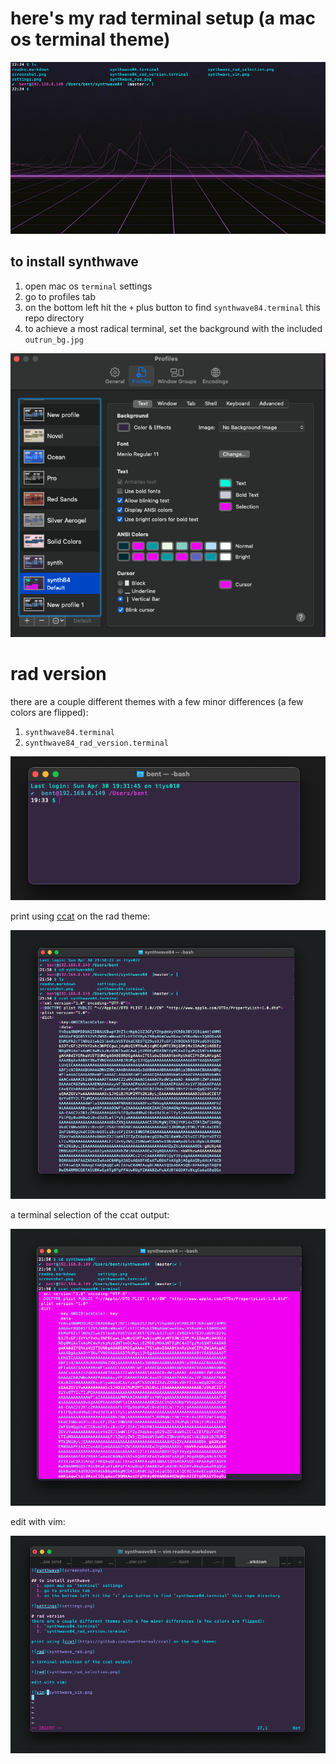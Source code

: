 # here's my rad terminal setup (a mac os terminal theme)

![synthwave_rad](rad_bg_preview.png)

## to install synthwave
  1. open mac os `terminal` settings
  2. go to profiles tab
  3. on the bottom left hit the `+` plus button to find `synthwave84.terminal` this repo directory
  4. to achieve a most radical terminal, set the background with the included `outrun_bg.jpg`

![settings](settings.png)

# rad version
there are a couple different themes with a few minor differences (a few colors are flipped):
  1. `synthwave84.terminal`
  2. `synthwave84_rad_version.terminal`

![synthwave](screenshot.png)

print using [ccat](https://github.com/owenthereal/ccat) on the rad theme:

![rad](synthwave_rad.png)

a terminal selection of the ccat output:

![rad](synthwave_rad_selection.png)

edit with vim:

![vim](synthwave_vim.png
)

